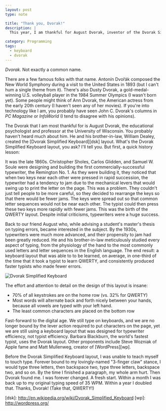 ```yaml
---
layout: post
type: note

title: "Thank you, Dvorak!"
description: |
  This year, I am thankful for August Dvorak, inventor of the Dvorak Simplified Keyboard.

category: Programming
tags:
  - keyboard
  - dvorak
---
```

_Dvorak_. Not exactly a common name.

There are a few famous folks with that name. Antonín Dvořák composed the New World Symphony during a
visit to the United States in 1893 (but I can't hum a single theme from it). There's also Dusty
Dvorak, a gold-medal-winning U.S. volleyball player in the 1984 Summer Olympics (I wasn't born yet).
Some people might think of Ann Dvorak, the American actress from the early 20th century (I haven't
seen any of her movies). If you're into technology like I am, you probably have seen John C.
Dvorak's columns in _PC Magazine_ or _InfoWorld_ (I tend to disagree with his opinions).

The Dvorak that I am most thankful for is August Dvorak, the educational psychologist and professor
at the University of Wisconsin. You probably haven't heard much about him. He and his
brother-in-law, William Dealey, created the [Dvorak Simplified Keyboard][dsk] layout. What's the
Dvorak Simplified Keyboard layout, you ask? I'll tell you. But first, a quick history lesson:

It was the late 1860s. Christopher Sholes, Carlos Glidden, and Samuel W. Soule were designing and
building the first commercially-successful typewriter, the Remington No. 1. As they were building
it, they noticed that when two keys near each other were pressed in rapid succession, the typewriter
had a tendency to jam due to the mechanical levers that would swing up to print the letter on the
page. This was a problem. They couldn't just tell people to be more careful, so they decided to
rearrange the keys so that there would be fewer jams. The keys were spread out so that common letter
sequences would not be near each other. The typist could then press these two keys more rapidly with
fewer jams. This was the birth of the QWERTY layout. Despite initial criticisms, typewriters were a
huge success.

Back to our friend August who, while advising a student's master's thesis on typing errors, became
interested in the subject. By the 1930s, typewriters were much more advanced, and their propensity
to jam had been greatly reduced. He and his brother-in-law meticulously studied every aspect of
typing, from the physiology of the hand to the most commonly used letters and letter sequences in
the English language. The end result: a keyboard layout that was able to to be learned, on average,
in one-third of the time that it took a typist to learn QWERTY, and consistently produced faster
typists who made fewer errors.

![Dvorak Simplified Keyboard](http://upload.wikimedia.org/wikipedia/commons/thumb/2/25/KB_United_States_Dvorak.svg/500px-KB_United_States_Dvorak.svg.png)

The effort and attention to detail on the design of this layout is insane:

* 70% of all keystrokes are on the home row (vs. 32% for QWERTY)
* Most words will alternate back and forth nicely between your hands, because all vowels are typed
with your left hand.
* The least common characters are placed on the bottom row

Fast-forward to the digital age. We still type on keyboards, and we are no longer bound by the lever
action required to put characters on the page, yet we are still using a keyboard layout that was
designed for typewriter efficiency, not typist efficiency. Barbara Blackburn, the world's fastest
typist, uses the Dvorak layout. Other proponents include Steve Wozniak of Apple fame and Matt
Mullenweg, creator of [WordPress][wp].

Before the Dvorak Simplified Keyboard layout, I was unable to teach myself to touch type. Forever
bound to my lovingly-named "3-finger claw" stance, I would type three letters, then backspace two,
type three letters, backspace two, and so on. By the time I finished a paragraph, my whole arm hurt.
Then Dvorak found me. I was forever changed. A fresh start. Within a month I was back up to my
original typing speed of 35 WPM. Within a year I doubled that. Thanks, Dvorak! (Take that, QWERTY!)

[dsk]: http://en.wikipedia.org/wiki/Dvorak_Simplified_Keyboard [wp]: http://wordpress.org/

